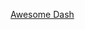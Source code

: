[Awesome Dash](https://github.com/daniel-dc-cd/data_science/blob/1d027ecd3bdf4d8a8f08e9c49ba788d819c5b541/awesome-dash/README.md)
